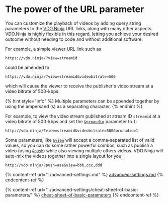 # The power of the URL parameter

You can customize the playback of videos by adding query string parameters to the [VDO.Ninja](https://vdo.ninja/) URL links, along with many other aspects. VDO.Ninja is highly flexible in this regard, letting you achieve your desired outcome without needing to code and without additional software.

For example, a simple viewer URL link such as

```
https://vdo.ninja/?view=streamid
```

could be amended to

```
https://vdo.ninja/?view=streamid&videobitrate=500
```

which will cause the viewer to receive the publisher's video stream at a video bitrate of 500-kbps.

{% hint style="info" %}
Multiple parameters can be appended together by using the ampersand (`&`) as a separating character.&#x20;
{% endhint %}

For example, to view the video stream published at stream ID `streamid` at a video bitrate of 500-kbps and set the [`&proaudio`](../advanced-settings/audio-parameters/and-proaudio.md) parameter to `1`:

```
http://vdo.ninja/?view=streamid&videobitrate=500&proaudio=1
```

Some parameters, like [`&view`](../advanced-settings/view-parameters/view.md) will accept a comma-separated list of valid values, so you can do some rather powerful combos, such as publish a video (using [`&push`](../source-settings/push.md)) while also viewing multiple others videos. VDO.Ninja will auto-mix the videos together into a single layout for you:

```
http://vdo.ninja/?push=aaa&view=bbb,ccc,ddd
```

{% content-ref url="../advanced-settings.md" %}
[advanced-settings.md](../advanced-settings.md)
{% endcontent-ref %}

{% content-ref url="../advanced-settings/cheat-sheet-of-basic-parameters/" %}
[cheat-sheet-of-basic-parameters](../advanced-settings/cheat-sheet-of-basic-parameters/)
{% endcontent-ref %}
